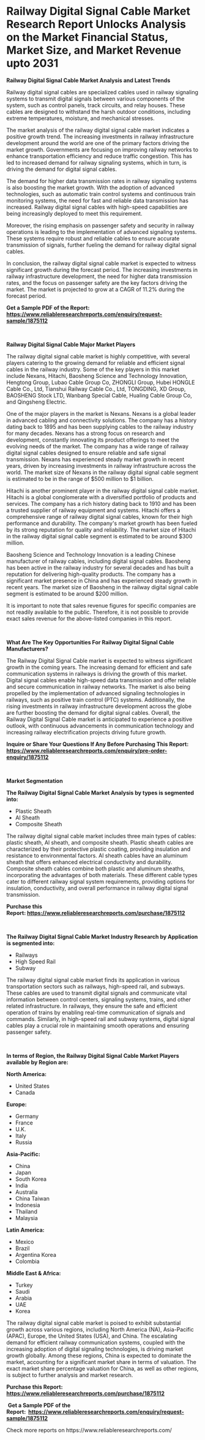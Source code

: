 <p><h1>Railway Digital Signal Cable Market Research Report Unlocks Analysis on the Market Financial Status, Market Size, and Market Revenue upto 2031</h1></p><p><strong>Railway Digital Signal Cable Market Analysis and Latest Trends</strong></p>
<p><p>Railway digital signal cables are specialized cables used in railway signaling systems to transmit digital signals between various components of the system, such as control panels, track circuits, and relay houses. These cables are designed to withstand the harsh outdoor conditions, including extreme temperatures, moisture, and mechanical stresses.</p><p>The market analysis of the railway digital signal cable market indicates a positive growth trend. The increasing investments in railway infrastructure development around the world are one of the primary factors driving the market growth. Governments are focusing on improving railway networks to enhance transportation efficiency and reduce traffic congestion. This has led to increased demand for railway signaling systems, which in turn, is driving the demand for digital signal cables.</p><p>The demand for higher data transmission rates in railway signaling systems is also boosting the market growth. With the adoption of advanced technologies, such as automatic train control systems and continuous train monitoring systems, the need for fast and reliable data transmission has increased. Railway digital signal cables with high-speed capabilities are being increasingly deployed to meet this requirement.</p><p>Moreover, the rising emphasis on passenger safety and security in railway operations is leading to the implementation of advanced signaling systems. These systems require robust and reliable cables to ensure accurate transmission of signals, further fueling the demand for railway digital signal cables.</p><p>In conclusion, the railway digital signal cable market is expected to witness significant growth during the forecast period. The increasing investments in railway infrastructure development, the need for higher data transmission rates, and the focus on passenger safety are the key factors driving the market. The market is projected to grow at a CAGR of 11.2% during the forecast period.</p></p>
<p><strong>Get a Sample PDF of the Report:&nbsp; <a href="https://www.reliableresearchreports.com/enquiry/request-sample/1875112">https://www.reliableresearchreports.com/enquiry/request-sample/1875112</a></strong></p>
<p>&nbsp;</p>
<p><strong>Railway Digital Signal Cable Major Market Players</strong></p>
<p><p>The railway digital signal cable market is highly competitive, with several players catering to the growing demand for reliable and efficient signal cables in the railway industry. Some of the key players in this market include Nexans, Hitachi, Baosheng Science and Technology Innovation, Hengtong Group, Lubao Cable Group Co, ZHONGLI Group, Hubei HONGLE Cable Co., Ltd, Tianshui Railway Cable Co., Ltd, TONGDING, XD Group, BAOSHENG Stock LTD, Wanbang Special Cable, Hualing Cable Group Co, and Qingsheng Electric.</p><p>One of the major players in the market is Nexans. Nexans is a global leader in advanced cabling and connectivity solutions. The company has a history dating back to 1895 and has been supplying cables to the railway industry for many decades. Nexans has a strong focus on research and development, constantly innovating its product offerings to meet the evolving needs of the market. The company has a wide range of railway digital signal cables designed to ensure reliable and safe signal transmission. Nexans has experienced steady market growth in recent years, driven by increasing investments in railway infrastructure across the world. The market size of Nexans in the railway digital signal cable segment is estimated to be in the range of $500 million to $1 billion.</p><p>Hitachi is another prominent player in the railway digital signal cable market. Hitachi is a global conglomerate with a diversified portfolio of products and services. The company has a rich history dating back to 1910 and has been a trusted supplier of railway equipment and systems. Hitachi offers a comprehensive range of railway digital signal cables, known for their high performance and durability. The company's market growth has been fueled by its strong reputation for quality and reliability. The market size of Hitachi in the railway digital signal cable segment is estimated to be around $300 million.</p><p>Baosheng Science and Technology Innovation is a leading Chinese manufacturer of railway cables, including digital signal cables. Baosheng has been active in the railway industry for several decades and has built a reputation for delivering high-quality products. The company has a significant market presence in China and has experienced steady growth in recent years. The market size of Baosheng in the railway digital signal cable segment is estimated to be around $200 million.</p><p>It is important to note that sales revenue figures for specific companies are not readily available to the public. Therefore, it is not possible to provide exact sales revenue for the above-listed companies in this report.</p></p>
<p>&nbsp;</p>
<p><strong>What Are The Key Opportunities For Railway Digital Signal Cable Manufacturers?</strong></p>
<p><p>The Railway Digital Signal Cable market is expected to witness significant growth in the coming years. The increasing demand for efficient and safe communication systems in railways is driving the growth of this market. Digital signal cables enable high-speed data transmission and offer reliable and secure communication in railway networks. The market is also being propelled by the implementation of advanced signaling technologies in railways, such as positive train control (PTC) systems. Additionally, the rising investments in railway infrastructure development across the globe are further boosting the demand for digital signal cables. Overall, the Railway Digital Signal Cable market is anticipated to experience a positive outlook, with continuous advancements in communication technology and increasing railway electrification projects driving future growth.</p></p>
<p><strong>Inquire or Share Your Questions If Any Before Purchasing This Report: <a href="https://www.reliableresearchreports.com/enquiry/pre-order-enquiry/1875112">https://www.reliableresearchreports.com/enquiry/pre-order-enquiry/1875112</a></strong></p>
<p>&nbsp;</p>
<p><strong>Market Segmentation</strong></p>
<p><strong>The Railway Digital Signal Cable Market Analysis by types is segmented into:</strong></p>
<p><ul><li>Plastic Sheath</li><li>Al Sheath</li><li>Composite Sheath</li></ul></p>
<p><p>The railway digital signal cable market includes three main types of cables: plastic sheath, Al sheath, and composite sheath. Plastic sheath cables are characterized by their protective plastic coating, providing insulation and resistance to environmental factors. Al sheath cables have an aluminum sheath that offers enhanced electrical conductivity and durability. Composite sheath cables combine both plastic and aluminum sheaths, incorporating the advantages of both materials. These different cable types cater to different railway signal system requirements, providing options for insulation, conductivity, and overall performance in railway digital signal transmission.</p></p>
<p><strong>Purchase this Report:&nbsp;<a href="https://www.reliableresearchreports.com/purchase/1875112">https://www.reliableresearchreports.com/purchase/1875112</a></strong></p>
<p>&nbsp;</p>
<p><strong>The Railway Digital Signal Cable Market Industry Research by Application is segmented into:</strong></p>
<p><ul><li>Railways</li><li>High Speed Rail</li><li>Subway</li></ul></p>
<p><p>The railway digital signal cable market finds its application in various transportation sectors such as railways, high-speed rail, and subways. These cables are used to transmit digital signals and communicate vital information between control centers, signaling systems, trains, and other related infrastructure. In railways, they ensure the safe and efficient operation of trains by enabling real-time communication of signals and commands. Similarly, in high-speed rail and subway systems, digital signal cables play a crucial role in maintaining smooth operations and ensuring passenger safety.</p></p>
<p>&nbsp;</p>
<p><strong>In terms of Region, the Railway Digital Signal Cable Market Players available by Region are:</strong></p>
<p>
    <p> <strong> North America: </strong>
        <ul>
            <li>United States</li>
            <li>Canada</li>
        </ul>
        </p> 
    <p> <strong> Europe: </strong>
        <ul>
            <li>Germany</li>
            <li>France</li>
            <li>U.K.</li>
            <li>Italy</li>
            <li>Russia</li>
        </ul>
        </p> 
    <p> <strong> Asia-Pacific: </strong>
        <ul>
            <li>China</li>
            <li>Japan</li>
            <li>South Korea</li>
            <li>India</li>
            <li>Australia</li>
            <li>China Taiwan</li>
            <li>Indonesia</li>
            <li>Thailand</li>
            <li>Malaysia</li>
        </ul>
        </p> 
    <p> <strong> Latin America: </strong>
        <ul>
            <li>Mexico</li>
            <li>Brazil</li>
            <li>Argentina Korea</li>
            <li>Colombia</li>
        </ul>
        </p> 
    <p> <strong> Middle East & Africa: </strong>
        <ul>
            <li>Turkey</li>
            <li>Saudi</li>
            <li>Arabia</li>
            <li>UAE</li>
            <li>Korea</li>
        </ul>
    </p>
    </p>
<p><p>The railway digital signal cable market is poised to exhibit substantial growth across various regions, including North America (NA), Asia-Pacific (APAC), Europe, the United States (USA), and China. The escalating demand for efficient railway communication systems, coupled with the increasing adoption of digital signaling technologies, is driving market growth globally. Among these regions, China is expected to dominate the market, accounting for a significant market share in terms of valuation. The exact market share percentage valuation for China, as well as other regions, is subject to further analysis and market research.</p></p>
<p><strong>Purchase this Report: <a href="https://www.reliableresearchreports.com/purchase/1875112">https://www.reliableresearchreports.com/purchase/1875112</a></strong></p>
<p>&nbsp;<strong>Get a Sample PDF of the Report:&nbsp;&nbsp;<a href="https://www.reliableresearchreports.com/enquiry/request-sample/1875112">https://www.reliableresearchreports.com/enquiry/request-sample/1875112</a></strong></p>
<p><strong></strong></p>
<p>Check more reports on https://www.reliableresearchreports.com/</p>